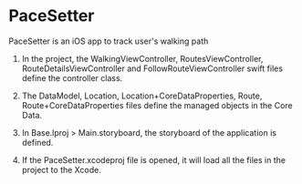 # PaceSetter
PaceSetter is an iOS app to track user's walking path

1. In the project, the WalkingViewController, RoutesViewController, RouteDetailsViewController and FollowRouteViewController swift files define the controller class.

2. The DataModel, Location, Location+CoreDataProperties, Route, Route+CoreDataProperties files define the managed objects in the Core Data.

3. In Base.lproj > Main.storyboard, the storyboard of the application is defined.

4. If the PaceSetter.xcodeproj file is opened, it will load all the files in the project to the Xcode.
